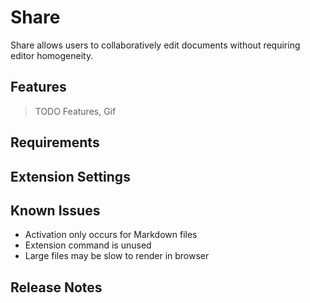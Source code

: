 # Share
Share allows users to collaboratively edit documents without requiring editor homogeneity.

## Features

> TODO Features, Gif

## Requirements
## Extension Settings
## Known Issues
- Activation only occurs for Markdown files
- Extension command is unused
- Large files may be slow to render in browser

## Release Notes
